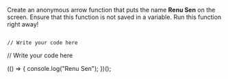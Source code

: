 Create an anonymous arrow function that 
puts the name **Renu Sen** on the screen. 
Ensure that this function is not saved 
in a variable. Run this function 
right away!

<codeblock language="javascript" type="exercise" testMode="fixedInput">
<code>
// Write your code here

</code>
<solution>
// Write your code here
  
(() => {
  console.log("Renu Sen");
})();
</solution>
</codeblock>
